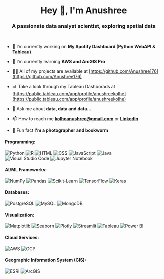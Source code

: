 <h1 align="center">Hey 👋,  I'm Anushree</h1>
<h3 align="center">A passionate data analyst scientist, exploring spatial data</h3>

<br>

- 🔭 I’m currently working on **My Spotify Dashboard (Python WebAPI & Tableau)**

<!-- - 🔭 I’m currently working on **Bloomington Crime Dashboard (AWS & Tableau)** -->

- 🌱 I’m currently learning **AWS and ArcGIS Pro**

- 👨‍💻 All of my projects are available at [https://github.com/Anushree176](https://github.com/Anushree176)
  
- 📊 Take a look through my Tableau Dashborads at [https://public.tableau.com/app/profile/anushreekolhe](https://public.tableau.com/app/profile/anushreekolhe)

- 💬 Ask me about **data, data and data...**

- 📫 How to reach me **kolheanushree@gmail.com** or <a href="https://linkedin.com/in/anushreekolhe">**LinkedIn**</a>

- 💬 Fun fact **I'm a photographer and bookworm**


<!-- Programming -->
<h4 align="left">Programming:</h4>

![Python](https://img.shields.io/badge/python-3670A0?style=for-the-badge&logo=python&logoColor=ffdd54)
![R](https://img.shields.io/badge/R-276DC3?style=for-the-badge&logo=r&logoColor=white)
![HTML](https://img.shields.io/badge/HTML5-E34F26.svg?style=for-the-badge&logo=HTML5&logoColor=white)
![CSS](https://img.shields.io/badge/CSS3-1572B6.svg?style=for-the-badge&logo=CSS3&logoColor=white)
![JavaScript](https://img.shields.io/badge/JavaScript-F7DF1E?style=for-the-badge&logo=javascript&logoColor=black)
![Java](https://img.shields.io/badge/Java-007396?style=for-the-badge&logo=java&logoColor=white) <br>
![Visual Studio Code](https://img.shields.io/badge/Visual%20Studio%20Code-007ACC?style=for-the-badge&logo=visual-studio-code&logoColor=white)
![Jupyter Notebook](https://img.shields.io/badge/Jupyter-Notebook-F37626?style=for-the-badge&logo=jupyter&logoColor=white)


<!-- AI/ML -->
<h4 align="left">AI/ML Frameworks:</h4>

![NumPy](https://img.shields.io/badge/NumPy-013243?style=for-the-badge&logo=NumPy&logoColor=white)
![Pandas](https://img.shields.io/badge/pandas-150458?style=for-the-badge&logo=pandas&logoColor=white)
![Scikit-Learn](https://img.shields.io/badge/Scikit--Learn-F7931E?style=for-the-badge&logo=scikit-learn&logoColor=white)
![TensorFlow](https://img.shields.io/badge/TensorFlow-FF6F00?style=for-the-badge&logo=TensorFlow&logoColor=white)
![Keras](https://img.shields.io/badge/Keras-D00000?style=for-the-badge&logo=Keras&logoColor=white)

<!-- Databases -->
<h4 align="left">Databases:</h4>

![PostgreSQL](https://img.shields.io/badge/postgresql-336791.svg?style=for-the-badge&logo=postgresql&logoColor=white)
![MySQL](https://img.shields.io/badge/mysql-4479A1.svg?style=for-the-badge&logo=mysql&logoColor=white)
![MongoDB](https://img.shields.io/badge/mongodb-47A248.svg?style=for-the-badge&logo=mongodb&logoColor=white)

<!-- Visualization -->
<h4 align="left">Visualization:</h4>

![Matplotlib](https://img.shields.io/badge/Matplotlib-007ACC?style=for-the-badge&logo=matplotlib&logoColor=white)
![Seaborn](https://img.shields.io/badge/Seaborn-3776AB?style=for-the-badge&logo=seaborn&logoColor=white)
![Plotly](https://img.shields.io/badge/Plotly-3F4F75.svg?style=for-the-badge&logo=plotly&logoColor=white) 
![Streamlit](https://img.shields.io/badge/Streamlit-FF4B4B.svg?style=for-the-badge&logo=Streamlit&logoColor=white)
![Tableau](https://img.shields.io/badge/Tableau-E97627?style=for-the-badge&logo=tableau&logoColor=white)
![Power BI](https://img.shields.io/badge/Power_BI-F2C811?style=for-the-badge&logo=powerbi&logoColor=black)

<!-- Cloud Services -->
<h4 align="left">Cloud Services:</h4>

![AWS](https://img.shields.io/badge/AWS-232F3E?style=for-the-badge&logo=amazon-aws&logoColor=white)
![GCP](https://img.shields.io/badge/GCP-4285F4?style=for-the-badge&logo=google-cloud&logoColor=white)

<!-- GIS -->
<h4 align="left">Geographic Information System (GIS):</h4>

![ESRI](https://img.shields.io/badge/ESRI-007ACC?style=for-the-badge&logo=esri&logoColor=white)
![ArcGIS](https://img.shields.io/badge/ArcGIS-0082C8?style=for-the-badge&logo=arcgis&logoColor=white)



<br><br>

